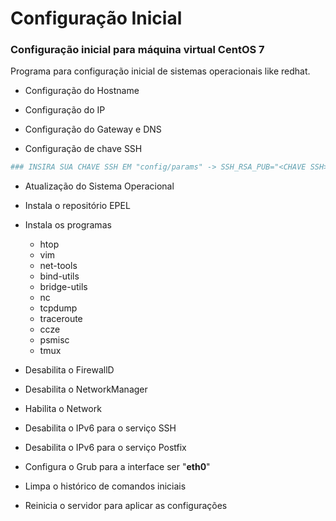# **Configuração Inicial**

### **Configuração inicial para máquina virtual CentOS 7**

Programa para configuração inicial de sistemas operacionais like redhat.

- Configuração do Hostname
 
- Configuração do IP
 
- Configuração do Gateway e DNS

- Configuração de chave SSH 
```bash
### INSIRA SUA CHAVE SSH EM "config/params" -> SSH_RSA_PUB="<CHAVE SSH>" ###
```
 
- Atualização do Sistema Operacional
 
- Instala o repositório EPEL
 
- Instala os programas
  - htop
  - vim
  - net-tools
  - bind-utils
  - bridge-utils
  - nc
  - tcpdump
  - traceroute
  - ccze
  - psmisc
  - tmux
 
- Desabilita o FirewallD
- Desabilita o NetworkManager
- Habilita o Network
- Desabilita o IPv6 para o serviço SSH
- Desabilita o IPv6 para o serviço Postfix
- Configura o Grub para a interface ser "**eth0**"
- Limpa o histórico de comandos iniciais
- Reinicia o servidor para aplicar as configurações
